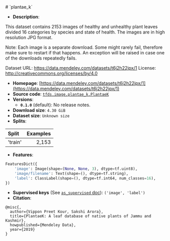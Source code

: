 <div itemscope itemtype="http://schema.org/Dataset">
  <div itemscope itemprop="includedInDataCatalog" itemtype="http://schema.org/DataCatalog">
    <meta itemprop="name" content="TensorFlow Datasets" />
  </div>
  <meta itemprop="name" content="plantae_k" />
  <meta itemprop="description" content="&#10;This dataset contains 2153 images of healthy and unhealthy plant leaves divided&#10;16 categories by species and state of health. The images are in high resolution&#10;JPG format.&#10;&#10;Note: Each image is a separate download. Some might rarely fail, therefore make&#10;sure to restart if that happens. An exception will be raised in case one of the&#10;downloads repeatedly fails.&#10;&#10;Dataset URL: https://data.mendeley.com/datasets/t6j2h22jpx/1&#10;License: http://creativecommons.org/licenses/by/4.0&#10;&#10;&#10;To use this dataset:&#10;&#10;```python&#10;import tensorflow_datasets as tfds&#10;&#10;ds = tfds.load(&#x27;plantae_k&#x27;, split=&#x27;train&#x27;)&#10;for ex in ds.take(4):&#10;  print(ex)&#10;```&#10;&#10;See [the guide](https://www.tensorflow.org/datasets/overview) for more&#10;informations on [tensorflow_datasets](https://www.tensorflow.org/datasets).&#10;&#10;" />
  <meta itemprop="url" content="https://www.tensorflow.org/datasets/catalog/plantae_k" />
  <meta itemprop="sameAs" content="https://data.mendeley.com/datasets/t6j2h22jpx/1" />
  <meta itemprop="citation" content="&#10;@misc{,&#10;  author={Vippon Preet Kour, Sakshi Arora},&#10;  title={PlantaeK: A leaf database of native plants of Jammu and Kashmir},&#10;  howpublished={Mendeley Data},&#10;  year={2019}&#10;}&#10;" />
</div>
# `plantae_k`

*   **Description**:

This dataset contains 2153 images of healthy and unhealthy plant leaves divided
16 categories by species and state of health. The images are in high resolution
JPG format.

Note: Each image is a separate download. Some might rarely fail, therefore make
sure to restart if that happens. An exception will be raised in case one of the
downloads repeatedly fails.

Dataset URL: https://data.mendeley.com/datasets/t6j2h22jpx/1 License:
http://creativecommons.org/licenses/by/4.0

*   **Homepage**:
    [https://data.mendeley.com/datasets/t6j2h22jpx/1](https://data.mendeley.com/datasets/t6j2h22jpx/1)
*   **Source code**:
    [`tfds.image.plantae_k.PlantaeK`](https://github.com/tensorflow/datasets/tree/master/tensorflow_datasets/image/plantae_k.py)
*   **Versions**:
    *   **`0.1.0`** (default): No release notes.
*   **Download size**: `4.30 GiB`
*   **Dataset size**: `Unknown size`
*   **Splits**:

Split   | Examples
:------ | -------:
'train' | 2,153

*   **Features**:

```python
FeaturesDict({
    'image': Image(shape=(None, None, 3), dtype=tf.uint8),
    'image/filename': Text(shape=(), dtype=tf.string),
    'label': ClassLabel(shape=(), dtype=tf.int64, num_classes=16),
})
```

*   **Supervised keys** (See
    [`as_supervised` doc](https://www.tensorflow.org/datasets/api_docs/python/tfds/load)):
    `('image', 'label')`
*   **Citation**:

```
@misc{,
  author={Vippon Preet Kour, Sakshi Arora},
  title={PlantaeK: A leaf database of native plants of Jammu and Kashmir},
  howpublished={Mendeley Data},
  year={2019}
}
```
